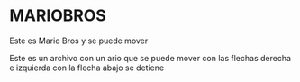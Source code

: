 # MARIOBROS
Este es Mario Bros y se puede mover

Este es un archivo con un ario que se puede mover con las flechas derecha e izquierda 
con la flecha abajo se detiene
